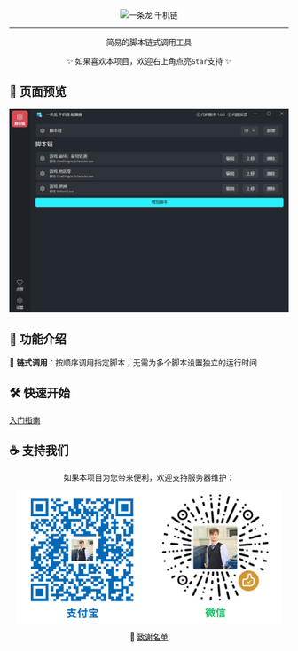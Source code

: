 <!-- markdownlint-restore -->
<div align="center">

<img src="https://socialify.git.ci/OneDragon-Anything/OneDragon-ScriptChainer/image?description=1&language=1&logo=https%3A%2F%2Fgithub.com%2FOneDragon-Anything%2FOneDragon-ScriptChainer%2Fblob%2Fmain%2F.github%2Fimage%2Frunner_icon.png%3Fraw%3Dtrue&name=1&owner=1&stargazers=1&theme=Auto" alt="一条龙 千机链"/>

---


简易的脚本链式调用工具

✨ 如果喜欢本项目，欢迎右上角点亮`Star`支持 ✨

</div>


## 📸 页面预览

![Editor Interface](./image/editor_app.png#gh-light-mode-only "编辑器")


## 🚀 功能介绍

🤖 __链式调用__：按顺序调用指定脚本；无需为多个脚本设置独立的运行时间


## 🛠️ 快速开始

[入门指南](https://onedragon-anything.github.io/tools/zh/script_chainer.html)  

## ☕ 支持我们

<div align="center">

如果本项目为您带来便利，欢迎支持服务器维护：

<img src="./image/sponsor.png" width = "480" alt="图片名称" align=center />

💖 [致谢名单](https://onedragon-anything.github.io/other/zh/like/thanks_2025.html)

</div>